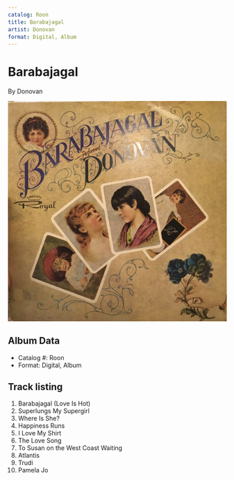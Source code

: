 ```yaml
---
catalog: Roon
title: Barabajagal
artist: Donovan
format: Digital, Album
---
```


# Barabajagal

By Donovan

![](../../assets/albumcovers/Donovan-Barabajagal.png)

## Album Data

- Catalog #: Roon
- Format: Digital, Album


## Track listing


1. Barabajagal (Love Is Hot)
2. Superlungs My Supergirl
3. Where Is She?
4. Happiness Runs
5. I Love My Shirt
6. The Love Song
7. To Susan on the West Coast Waiting
8. Atlantis
9. Trudi
10. Pamela Jo

